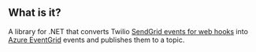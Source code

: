 ﻿## What is it?
A library for .NET that converts Twilio [SendGrid events for web hooks](https://sendgrid.com/docs/for-developers/tracking-events/event/) into [Azure EventGrid](https://azure.microsoft.com/en-us/services/event-grid/) events and publishes them to a topic.